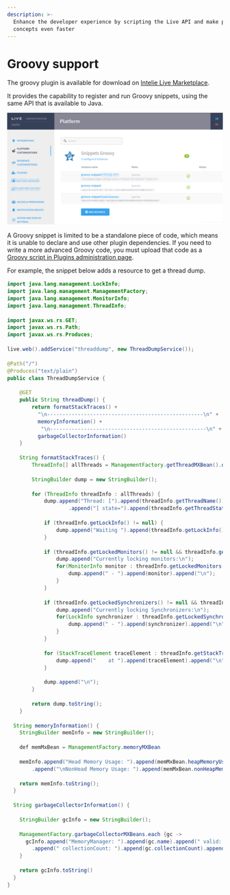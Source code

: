 ```yaml
---
description: >-
  Enhance the developer experience by scripting the Live API and make proof of
  concepts even faster
---
```


# Groovy support

The groovy plugin is available for download on [Intelie Live Marketplace](https://marketplace.intelie.com/artifact/plugin-groovy).

It provides the capability to register and run Groovy snippets, using the same API that is available to Java.

![Snippets Groovy is available under Platform Customization menu in Administration page](<../.gitbook/assets/image (47).png>)

A Groovy snippet is limited to be a standalone piece of code, which means it is unable to declare and use other plugin dependencies. If you need to write a more advanced Groovy code, you must upload that code as a [Groovy script in Plugins administration page](../developers/plugins.md#groovy-scripts).

For example, the snippet below adds a resource to get a thread dump.

```java
import java.lang.management.LockInfo;
import java.lang.management.ManagementFactory;
import java.lang.management.MonitorInfo;
import java.lang.management.ThreadInfo;

import javax.ws.rs.GET;
import javax.ws.rs.Path;
import javax.ws.rs.Produces;

live.web().addService("threaddump", new ThreadDumpService());

@Path("/")
@Produces("text/plain")
public class ThreadDumpService {

    @GET
    public String threadDump() {
        return formatStackTraces() + 
          "\n---------------------------------------------------\n" +
          memoryInformation() +
           "\n---------------------------------------------------\n" +
          garbageCollectorInformation()
    }
  
    String formatStackTraces() {
        ThreadInfo[] allThreads = ManagementFactory.getThreadMXBean().dumpAllThreads(true, true);

        StringBuilder dump = new StringBuilder();

        for (ThreadInfo threadInfo : allThreads) {
            dump.append("Thread: [").append(threadInfo.getThreadName())
                    .append("] state=").append(threadInfo.getThreadState()).append("\n");

            if (threadInfo.getLockInfo() != null) {
                dump.append("Waiting ").append(threadInfo.getLockInfo()).append("\n");
            }

            if (threadInfo.getLockedMonitors() != null && threadInfo.getLockedMonitors().length > 0) {
                dump.append("Currently locking monitors:\n");
                for(MonitorInfo monitor : threadInfo.getLockedMonitors()) {
                    dump.append(" - ").append(monitor).append("\n");
                }
            }

            if (threadInfo.getLockedSynchronizers() != null && threadInfo.getLockedSynchronizers().length > 0) {
                dump.append("Currently locking Synchronizers:\n");
                for(LockInfo synchronizer : threadInfo.getLockedSynchronizers()) {
                    dump.append(" - ").append(synchronizer).append("\n");
                }
            }

            for (StackTraceElement traceElement : threadInfo.getStackTrace()) {
                dump.append("    at ").append(traceElement).append("\n");
            }

            dump.append("\n");
        }

        return dump.toString();
    }
 
  String memoryInformation() {
    StringBuilder memInfo = new StringBuilder();
    
    def memMxBean = ManagementFactory.memoryMXBean
    
    memInfo.append("Head Memory Usage: ").append(memMxBean.heapMemoryUsage)
    	.append("\nNonHead Memory Usage: ").append(memMxBean.nonHeapMemoryUsage)
    
    return memInfo.toString();
  }
  
  String garbageCollectorInformation() {
    
    StringBuilder gcInfo = new StringBuilder();
    
    ManagementFactory.garbageCollectorMXBeans.each {gc ->
      gcInfo.append("MemoryManager: ").append(gc.name).append(" valid: ").append(gc.valid)
      	.append(" collectionCount: ").append(gc.collectionCount).append(" collectionTime: ").append(gc.collectionTime).append("\n")
    }
    
    return gcInfo.toString()
  }
}

```
